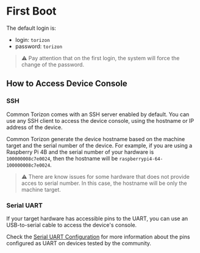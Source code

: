 # First Boot

The default login is:

- login: `torizon`
- password: `torizon`

> ⚠️ Pay attention that on the first login, the system will force the change of the password.

## How to Access Device Console

### SSH

Common Torizon comes with an SSH server enabled by default. You can use any SSH client to access the device console, using the hostname or IP address of the device.

Common Torizon generate the device hostname based on the machine target and the serial number of the device. For example, if you are using a Raspberry Pi 4B and the serial number of your hardware is `100000008c7e0024`, then the hostname will be `raspberrypi4-64-100000008c7e0024`.

> ⚠️ There are know issues for some hardware that does not provide acces to serial number. In this case, the hostname will be only the machine target.

### Serial UART

If your target hardware has accessible pins to the UART, you can use an USB-to-serial cable to access the device's console.

Check the [Serial UART Configuration](./UART-PINS.md) for more information about the pins configured as UART on devices tested by the community.
